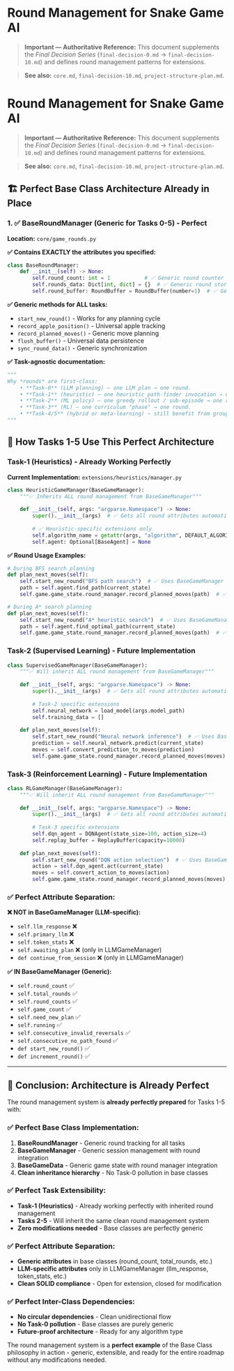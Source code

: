 # Round Management for Snake Game AI

> **Important — Authoritative Reference:** This document supplements the _Final Decision Series_ (`final-decision-0.md` → `final-decision-10.md`) and defines round management patterns for extensions.

> **See also:** `core.md`, `final-decision-10.md`, `project-structure-plan.md`.

# Round Management for Snake Game AI

> **Important — Authoritative Reference:** This document supplements the _Final Decision Series_ (`final-decision-0.md` → `final-decision-10.md`) and defines round management patterns for extensions.

> **See also:** `core.md`, `final-decision-10.md`, `project-structure-plan.md`.

## **🏗️ Perfect Base Class Architecture Already in Place**

### **1. ✅ BaseRoundManager (Generic for Tasks 0-5) - Perfect**

**Location:** `core/game_rounds.py`

**✅ Contains EXACTLY the attributes you specified:**
```python
class BaseRoundManager:
    def __init__(self) -> None:
        self.round_count: int = 1           # ✅ Generic round counter
        self.rounds_data: Dict[int, dict] = {}  # ✅ Generic round storage
        self.round_buffer: RoundBuffer = RoundBuffer(number=1)  # ✅ Generic buffer
```

**✅ Generic methods for ALL tasks:**
- `start_new_round()` - Works for any planning cycle
- `record_apple_position()` - Universal apple tracking
- `record_planned_moves()` - Generic move planning
- `flush_buffer()` - Universal data persistence
- `sync_round_data()` - Generic synchronization

**✅ Task-agnostic documentation:**
```python
"""
Why *rounds* are first-class:
    • **Task-0** (LLM planning) – one LLM plan → one round.
    • **Task-1** (heuristic) – one heuristic path-finder invocation → one round.
    • **Task-2** (ML policy) – one greedy rollout / sub-episode → one round.
    • **Task-3** (RL) – one curriculum "phase" → one round.
    • **Task-4/5** (hybrid or meta-learning) – still benefit from grouping
"""
```

## **🎯 How Tasks 1-5 Use This Perfect Architecture**

### **Task-1 (Heuristics) - Already Working Perfectly**

**Current Implementation:** `extensions/heuristics/manager.py`

```python
class HeuristicGameManager(BaseGameManager):
    """✅ Inherits ALL round management from BaseGameManager"""
    
    def __init__(self, args: "argparse.Namespace") -> None:
        super().__init__(args)  # ✅ Gets all round attributes automatically
        
        # ✅ Heuristic-specific extensions only
        self.algorithm_name = getattr(args, "algorithm", DEFAULT_ALGORITHM)
        self.agent: Optional[BaseAgent] = None
```

**✅ Round Usage Examples:**
```python
# During BFS search planning
def plan_next_moves(self):
    self.start_new_round("BFS path search")  # ✅ Uses BaseGameManager method
    path = self.agent.find_path(current_state)
    self.game.game_state.round_manager.record_planned_moves(path)  # ✅ Uses BaseRoundManager

# During A* search planning  
def plan_next_moves(self):
    self.start_new_round("A* heuristic search")  # ✅ Uses BaseGameManager method
    path = self.agent.find_optimal_path(current_state)
    self.game.game_state.round_manager.record_planned_moves(path)  # ✅ Uses BaseRoundManager
```

### **Task-2 (Supervised Learning) - Future Implementation**

```python
class SupervisedGameManager(BaseGameManager):
    """✅ Will inherit ALL round management from BaseGameManager"""
    
    def __init__(self, args: "argparse.Namespace") -> None:
        super().__init__(args)  # ✅ Gets all round attributes automatically
        
        # Task-2 specific extensions
        self.neural_network = load_model(args.model_path)
        self.training_data = []
        
    def plan_next_moves(self):
        self.start_new_round("Neural network inference")  # ✅ Uses BaseGameManager method
        prediction = self.neural_network.predict(current_state)
        moves = self.convert_prediction_to_moves(prediction)
        self.game.game_state.round_manager.record_planned_moves(moves)  # ✅ Uses BaseRoundManager
```

### **Task-3 (Reinforcement Learning) - Future Implementation**

```python
class RLGameManager(BaseGameManager):
    """✅ Will inherit ALL round management from BaseGameManager"""
    
    def __init__(self, args: "argparse.Namespace") -> None:
        super().__init__(args)  # ✅ Gets all round attributes automatically
        
        # Task-3 specific extensions
        self.dqn_agent = DQNAgent(state_size=100, action_size=4)
        self.replay_buffer = ReplayBuffer(capacity=10000)
        
    def plan_next_moves(self):
        self.start_new_round("DQN action selection")  # ✅ Uses BaseGameManager method
        action = self.dqn_agent.act(current_state)
        moves = self.convert_action_to_moves(action)
        self.game.game_state.round_manager.record_planned_moves(moves)  # ✅ Uses BaseRoundManager
```

### **✅ Perfect Attribute Separation:**

**❌ NOT in BaseGameManager (LLM-specific):**
- `self.llm_response` ❌
- `self.primary_llm` ❌  
- `self.token_stats` ❌
- `self.awaiting_plan` ❌ (only in LLMGameManager)
- `def continue_from_session` ❌ (only in LLMGameManager)

**✅ IN BaseGameManager (Generic):**
- `self.round_count` ✅
- `self.total_rounds` ✅
- `self.round_counts` ✅
- `self.game_count` ✅
- `self.need_new_plan` ✅
- `self.running` ✅
- `self.consecutive_invalid_reversals` ✅
- `self.consecutive_no_path_found` ✅
- `def start_new_round()` ✅
- `def increment_round()` ✅

---

## **🎯 Conclusion: Architecture is Already Perfect**

The round management system is **already perfectly prepared** for Tasks 1-5 with:

### **✅ Perfect Base Class Implementation:**
1. **BaseRoundManager** - Generic round tracking for all tasks
2. **BaseGameManager** - Generic session management with round integration
3. **BaseGameData** - Generic game state with round manager integration
4. **Clean inheritance hierarchy** - No Task-0 pollution in base classes

### **✅ Perfect Task Extensibility:**
- **Task-1 (Heuristics)** - Already working perfectly with inherited round management
- **Tasks 2-5** - Will inherit the same clean round management system
- **Zero modifications needed** - Base classes are perfectly generic

### **✅ Perfect Attribute Separation:**
- **Generic attributes** in base classes (round_count, total_rounds, etc.)
- **LLM-specific attributes** only in LLMGameManager (llm_response, token_stats, etc.)
- **Clean SOLID compliance** - Open for extension, closed for modification

### **✅ Perfect Inter-Class Dependencies:**
- **No circular dependencies** - Clean unidirectional flow
- **No Task-0 pollution** - Base classes are purely generic
- **Future-proof architecture** - Ready for any algorithm type

The round management system is a **perfect example** of the Base Class philosophy in action - generic, extensible, and ready for the entire roadmap without any modifications needed.


